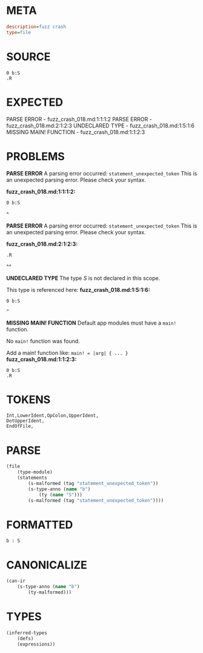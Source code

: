 # META
~~~ini
description=fuzz crash
type=file
~~~
# SOURCE
~~~roc
0 b:S
.R
~~~
# EXPECTED
PARSE ERROR - fuzz_crash_018.md:1:1:1:2
PARSE ERROR - fuzz_crash_018.md:2:1:2:3
UNDECLARED TYPE - fuzz_crash_018.md:1:5:1:6
MISSING MAIN! FUNCTION - fuzz_crash_018.md:1:1:2:3
# PROBLEMS
**PARSE ERROR**
A parsing error occurred: `statement_unexpected_token`
This is an unexpected parsing error. Please check your syntax.

**fuzz_crash_018.md:1:1:1:2:**
```roc
0 b:S
```
^


**PARSE ERROR**
A parsing error occurred: `statement_unexpected_token`
This is an unexpected parsing error. Please check your syntax.

**fuzz_crash_018.md:2:1:2:3:**
```roc
.R
```
^^


**UNDECLARED TYPE**
The type _S_ is not declared in this scope.

This type is referenced here:
**fuzz_crash_018.md:1:5:1:6:**
```roc
0 b:S
```
    ^


**MISSING MAIN! FUNCTION**
Default app modules must have a `main!` function.

No `main!` function was found.

Add a main! function like:
`main! = |arg| { ... }`
**fuzz_crash_018.md:1:1:2:3:**
```roc
0 b:S
.R
```


# TOKENS
~~~zig
Int,LowerIdent,OpColon,UpperIdent,
DotUpperIdent,
EndOfFile,
~~~
# PARSE
~~~clojure
(file
	(type-module)
	(statements
		(s-malformed (tag "statement_unexpected_token"))
		(s-type-anno (name "b")
			(ty (name "S")))
		(s-malformed (tag "statement_unexpected_token"))))
~~~
# FORMATTED
~~~roc
b : S
~~~
# CANONICALIZE
~~~clojure
(can-ir
	(s-type-anno (name "b")
		(ty-malformed)))
~~~
# TYPES
~~~clojure
(inferred-types
	(defs)
	(expressions))
~~~
